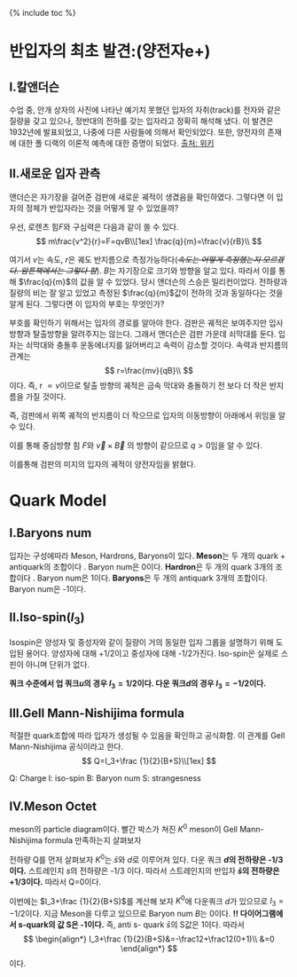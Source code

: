 {% include toc %}

# 반입자의 최초 발견:(양전자e+)

## 	Ⅰ.칼앤더슨

 수업 중, 안개 상자의 사진에 나타난 예기치 못했던 입자의 자취(track)를 전자와 같은 질량을 갖고 있으나, 정반대의 전하를 갖는 입자라고 정확히 해석해 냈다. 이 발견은 1932년에 발표되었고, 나중에 다른 사람들에 의해서 확인되었다. 또한, 양전자의 존재에 대한 폴 디랙의 이론적 예측에 대한 증명이 되었다.
[출처: 위키](https://ko.wikipedia.org/wiki/%EC%B9%BC_%EB%8D%B0%EC%9D%B4%EB%B9%84%EB%93%9C_%EC%95%A4%EB%8D%94%EC%8A%A8)

##	Ⅱ.새로운 입자 관측

앤더슨은 자기장을 걸어준 검판에 새로운 궤적이 생겼음을 확인하였다. 그렇다면 이 입자의 정체가 반입자라는 것을 어떻게 알 수 있었을까?

우선, 로렌츠 힘$F$와 구심력은 다음과 같이 쓸 수 있다.
$$
m\frac{v^2}{r}=F=qvB\\[1ex]
\frac{q}{m}=\frac{v}{rB}\\
$$


여기서 $v$는 속도, $r$은 궤도 반지름으로 측정가능하다(~~*속도는 어떻게 측정했는지 모르겠다. 암튼책에서는 그렇다 함*~~). $B$는 자기장으로 크기와 방향을 알고 있다. 따라서 이를 통해 $\frac{q}{m}$의 값을 알 수 있었다. 당시 앤더슨의 스승은 밀리컨이었다. 전하량과 질량의 비는 잘 알고 있었고 측정된  $\frac{q}{m}$값이 전하의 것과 동일하다는 것을 알게 된다.  그렇다면 이 입자의 부호는 무엇인가?

부호를 확인하기 위해서는 입자의 경로를 알아야 한다. 검판은 궤적은 보여주지만 입사방향과 탈출방향을 알려주지는 않는다. 
그래서 앤더슨은 검판 가운데 쇠막대를 둔다. 입자는 쇠막대와 충돌후 운동에너지를 잃어버리고 속력이 감소할 것이다.  속력과 반지름의 관계는
$$
r=\frac{mv}{qB}\\
$$
이다. 즉, r $\varpropto v$이므로 탈출 방향의 궤적은 금속 막대와 충돌하기 전 보다 더 작은 반지름을 가질 것이다. 


즉, 검판에서 위쪽 궤적의 반지름이 더 작으므로 입자의 이동방향이 아래에서 위임을 알 수 있다. 

이를 통해 중심방향 힘 $F$와 $\vec v \times \vec B$ 의 방향이 같으므로 $q>0$임을 알 수 있다.


이를통해 검판의 미지의 입자의 궤적이 양전자임을 밝혔다.

# Quark  Model

## Ⅰ.Baryons num


입자는 구성에따라 Meson, Hardrons, Baryons이 있다.
**Meson**는 두 개의 quark + antiquark의 조합이다 . Baryon num은 0이다.
**Hardron**은 두 개의 quark 3개의 조합이다 .
Baryon num은 1이다.
**Baryons**은 두 개의 antiquark 3개의 조합이다.
Baryon num은 -1이다.

## Ⅱ.Iso-spin($I_3$)

Isospin은 양성자 및 중성자와 같이 질량이 거의 동일한 입자 그룹을 설명하기 위해 도입된 용어다.  양성자에 대해 +1/2이고 중성자에 대해 -1/2가진다. Iso-spin은 실제로 스핀이 아니며 단위가 없다. 

**쿼크 수준에서 업 쿼크$u$의 경우 $I_3=1/2$이다.
다운 쿼크$d$의 경우 $I_3=-1/2$이다.**

##	Ⅲ.Gell Mann-Nishijima formula
적절한 quark조합에 따라 입자가 생성될 수 있음을 확인하고 공식화함. 이 관계를 Gell Mann-Nishijima 공식이라고 한다.
$$
Q=I_3+\frac {1}{2}(B+S)\\[1ex]
$$

Q: Charge
I: iso-spin 
B: Baryon num
S: strangesness 
##	Ⅳ.Meson Octet

meson의 particle diagram이다.
빨간 박스가 쳐진 $K^0$ meson이 Gell Mann-Nishijima formula 만족하는지 살펴보자

전하량 Q를 먼저 살펴보자
$K^0$는 $\bar s$와 $d$로 이루어져 있다.
다운 쿼크 **$d$의 전하량은 -1/3 이다.**
스트레인지 $s$의 전하량은 -1/3 이다.
따라서 스트레인지의 반입자 **$\bar s$의 전하량은 +1/3이다.** 
따라서 Q=0이다.

이번에는 $I_3+\frac {1}{2}(B+S)$를 계산해 보자
$K^0$에 다운쿼크 $d$가 있으므로 $I_3=-1/2$이다.
지금 Meson을 다루고 있으므로 Baryon num $B$는 0이다.
**!! 다이어그램에서 s-quark의 값 S은 -1이다.** 
즉, anti s- quark $\bar s$의 S값은 1이다.
따라서 
$$
\begin{align*}
 I_3+\frac {1}{2}(B+S)&=-\frac12+\frac12(0+1)\\
 &=0
 \end{align*}
$$
이다. 